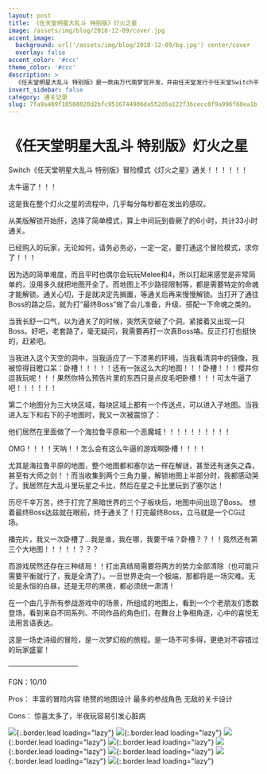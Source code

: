 ```yaml
---
layout: post
title: 《任天堂明星大乱斗 特别版》灯火之星
image: /assets/img/blog/2018-12-09/cover.jpg
accent_image: 
  background: url('/assets/img/blog/2018-12-09/bg.jpg') center/cover
  overlay: false
accent_color: '#ccc'
theme_color: '#ccc'
description: >
  《任天堂明星大乱斗 特别版》是一款由万代南梦宫开发，并由任天堂发行于任天堂Switch平台上的格斗游戏。本作是任天堂明星大乱斗系列的第五部作品，也是系列首次繁体中文化和第二次简体中文化。本次游戏收录了系列所有曾出现的角色供玩家使用。
invert_sidebar: false
category: 通关记录
slug: 7fa9a469f10568820d2bfc9516744906da552d5a122f36cecc8f9a996f68ea1b
---
```


# 《任天堂明星大乱斗 特别版》灯火之星

Switch《任天堂明星大乱斗 特别版》冒险模式《灯火之星》通关！！！！！！

太牛逼了！！！

这是我在整个灯火之星的流程中，几乎每分每秒都在发出的感叹。

从美版解锁开始肝，选择了简单模式，算上中间玩到昏厥了的6小时，共计33小时通关。

已经购入的玩家，无论如何，请务必务必，一定一定，要打通这个冒险模式，求你了！！！

因为选的简单难度，而且平时也偶尔会玩玩Melee和4，所以打起来感觉是非常简单的，没用多久就把地图开全了。而地图上不少路径限制等，都是需要特定的命魂才能解锁。通关心切，于是就决定先搁置，等通关后再来慢慢解锁。当打开了通往Boss的路之后，就为打“最终Boss”做了会儿准备，升级、搭配一下命魂之类的。

当我长舒一口气，以为通关了的时候，突然天空破了个洞，紧接着又出现一只Boss。好吧，老套路了，毫无疑问，我需要再打一次真Boss咯。反正打打也挺快的，赶紧吧。

当我进入这个天空的洞中，当我适应了一下漆黑的环境，当我看清洞中的镜像，我被惊得目瞪口呆：卧槽！！！！！还有一张这么大的地图！！！卧槽！！！樱井你逗我玩呢！！！果然你特么预告片里的东西只是点皮毛吧卧槽！！！可太牛逼了吧！！！！！！​

第二个地图分为三大块区域，每块区域上都有一个传送点，可以进入子地图。当我进入左下和右下的子地图时，我又一次被震惊了：

他们居然在里面做了一个海拉鲁平原和一个恶魔城！！！！！！！！！！

OMG！！！！天呐！！怎么会有这么牛逼的游戏啊卧槽！！！！

尤其是海拉鲁平原的地图，整个地图都和塞尔达一样在解谜，甚至还有迷失之森，甚至有大师之剑！！而当收集到两个三角力量，解锁地图上半部分时，我都感动哭了。我居然在大乱斗里玩星之卡比，然后在星之卡比里玩到了塞尔达！

历尽千辛万苦，终于打完了黑暗世界的三个子板块后，地图中间出现了Boss。 想着最终Boss达兹就在眼前，终于通关了！打完最终Boss，立马就是一个CG过场。

播完片，我又一次卧槽了...我是谁，我在哪，我要干啥？卧槽？？！！竟然还有第三个大地图！！！！！？？？

而游戏居然还存在三种结局！！打出真结局需要将两方的势力全部清除（也可能只需要平衡就行了，我是全清了）。一旦世界走向一个极端，那都将是一场灾难。无论是永恒的白昼，还是无尽的黑夜，都必须统一肃清！

在一个由几乎所有参战游戏中的场景，所组成的地图上，看到一个个老朋友们悉数登场，看到来自不同系列、不同作品的角色们，在舞台上争相角逐，心中的喜悦无法用言语表达。

这是一场史诗级的冒险，是一次梦幻般的旅程。是一场不可多得，更绝对不容错过的玩家盛宴！

——————————

FGN：10/10

Pros：
丰富的冒险内容
绝赞的地图设计
最多的参战角色
无敌的关卡设计

Cons：
惊喜太多了，半夜玩容易引发心脏病


![](/assets/img/blog/2018-12-09/1.jpg){:.border.lead loading="lazy"}
![](/assets/img/blog/2018-12-09/2.jpg){:.border.lead loading="lazy"}
![](/assets/img/blog/2018-12-09/3.jpg){:.border.lead loading="lazy"}
![](/assets/img/blog/2018-12-09/4.jpg){:.border.lead loading="lazy"}
![](/assets/img/blog/2018-12-09/5.jpg){:.border.lead loading="lazy"}
![](/assets/img/blog/2018-12-09/6.jpg){:.border.lead loading="lazy"}
![](/assets/img/blog/2018-12-09/7.jpg){:.border.lead loading="lazy"}
![](/assets/img/blog/2018-12-09/8.jpg){:.border.lead loading="lazy"}

